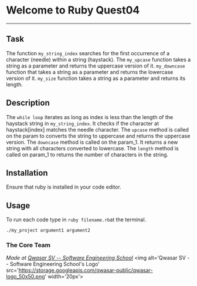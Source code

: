 # Welcome to Ruby Quest04
***

## Task
The function `my_string_index` searches for the first occurrence of a character (needle) within a string (haystack).
The `my_upcase` function takes a string as a parameter and returns the uppercase version of it.
`my_downcase` function that takes a string as a parameter and returns the lowercase version of it.
`my_size` function takes a string as a parameter and returns its length.

## Description
The `while loop` iterates as long as index is less than the length of the haystack string in `my_string_index`. It checks if the character at haystack[index] matches the needle character.
The `upcase` method is called on the param to converts the string to uppercase and returns the uppercase version.
The `downcase` method is called on the param_1. It returns a new string with all characters converted to lowercase.
The `length` method is called on param_1 to returns the number of characters in the string.
## Installation
Ensure that ruby is installed in your code editor. 

## Usage
To run each code type in `ruby filename.rb`at the terminal.  
```
./my_project argument1 argument2
```

### The Core Team


<span><i>Made at <a href='https://qwasar.io'>Qwasar SV -- Software Engineering School</a></i></span>
<span><img alt='Qwasar SV -- Software Engineering School's Logo' src='https://storage.googleapis.com/qwasar-public/qwasar-logo_50x50.png' width='20px'></span>
